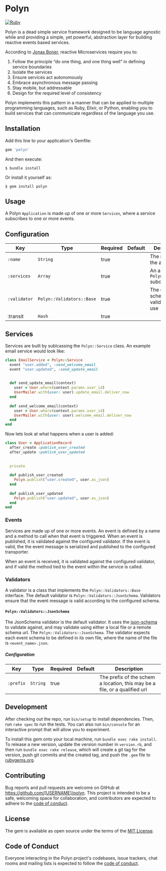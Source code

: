 # Polyn
[![Ruby](https://github.com/SpiffInc/polyn-ruby/actions/workflows/ruby.yml/badge.svg)](https://github.com/SpiffInc/polyn-ruby/actions/workflows/ruby.yml)

Polyn is a dead simple service framework designed to be language agnostic while
and providing a simple, yet powerful, abstraction layer for building reactive events
based services.

According to [Jonas Boner](http://jonasboner.com/), reactive Microservices require you to:
1. Follow the principle “do one thing, and one thing well” in defining service boundaries
2. Isolate the services
3. Ensure services act autonomously
4. Embrace asynchronous message passing 
5. Stay mobile, but addressable 
6. Design for the required level of consistency

Polyn implements this pattern in a manner that can be applied to multiple programming
languages, such as Ruby, Elixir, or Python, enabling you to build services that can
communicate regardless of the language you use.

## Installation

Add this line to your application's Gemfile:

```ruby
gem 'polyn'
```

And then execute:

    $ bundle install

Or install it yourself as:

    $ gem install polyn

## Usage

A Polyn `Application` is made up of one or more `Services`, where a service subscribes
to one or more events.

## Configuration

| Key | Type | Required | Default                           | Description                             |
| --- | --- | --- |-----------------------------------|-----------------------------------------|
| `:name` | `String` | true |                                   | The name of the application             |
| `:services` | `Array` | true |                                   | An array of `Polyn::Service` subclasses |
| `:validator` | `Polyn::Validators::Base` | true | |  The event schem validator to use       |
| :transit | `Hash` | true |                                   || The transit options to use |

## Services

Services are built by sublcassing the `Polyn::Service` class. An example email service
would look like:

```ruby
class EmailService < Polyn::Service
  event "user.added", :send_welcome_email
  event "user.updated", :send_update_email
  
  
  def send_update_email(context)
    user = User.where(context.params.user_id)
    UserMailer.with(user: user).update_email.deliver_now
  end
  
  def send_welcome_email(context)
    user = User.where(context.params.user_id)
    UserMailer.with(user: user).welcome_email.deliver_now
  end
end
```

Now lets look at what happens when a user is added:

```ruby
class User < ApplicationRecord
  after_create :publish_user_created
  after_update :publish_user_updated
  
  
  private
  
  def publish_user_created
    Polyn.publish("user.created", user.as_json)
  end
  
  def publish_user_updated
    Polyn.publish("user.updated", user.as_json)
  end
end
```

### Events
Services are made up of one or more events. An event is defined by a name and a method to call when that event is triggered.
When an event is published, it is validated against the configured validator. If the event is valid, the the event message
is serialized and published to the configured transporter.

When an event is received, it is validated against the configured validator, and if valid the method tied to the event within
the service is called.

### Validators
A validator is a class that implements the `Polyn::Validators::Base` interface. The default validator is 
`Polyn::Validators::JsonSchema`. Validators ensure that the event message is valid according to the configured schema.

#### `Polyn::Validators::JsonSchema`
The JsonSchema validator is the default validator. It uses the [json-schema](https://json-schema.org/) to validate against,
and may validate using either a local file or a remote schema url. The `Polyn::Validators::JsonSchema`. The validator expects
each event schema to be defined in its own file, where the name of the file is `<event_name>.json`.

##### Configuration
| Key | Type | Required | Default                           | Description                             |
| -- | --- | --- |-----------------------------------|-----------------------------------------|
| `:prefix` | `String` | true | | The prefix of the schem a location, this may be a file, or a qualified url  |

## Development

After checking out the repo, run `bin/setup` to install dependencies. Then, run 
`rake spec` to run the tests. You can also run `bin/console` for an interactive 
prompt that will allow you to experiment.

To install this gem onto your local machine, run `bundle exec rake install`. To 
release a new version, update the version number in `version.rb`, and then run 
`bundle exec rake release`, which will create a git tag for the version, push git 
commits and the created tag, and push the `.gem` file to
[rubygems.org](https://rubygems.org).

## Contributing

Bug reports and pull requests are welcome on GitHub at https://github.com/[USERNAME]/polyn. This project is intended to be a safe, welcoming space for collaboration, and contributors are expected to adhere to the [code of conduct](https://github.com/[USERNAME]/polyn/blob/master/CODE_OF_CONDUCT.md).

## License

The gem is available as open source under the terms of the [MIT License](https://opensource.org/licenses/MIT).

## Code of Conduct

Everyone interacting in the Polyn project's codebases, issue trackers, chat rooms and mailing lists is expected to follow the [code of conduct](https://github.com/[USERNAME]/polyn/blob/master/CODE_OF_CONDUCT.md).
